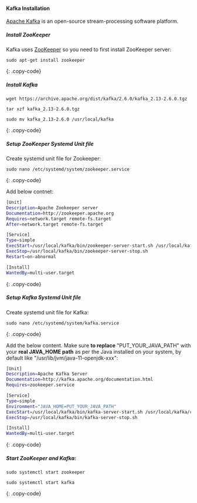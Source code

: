 #### Kafka Installation

[Apache Kafka](https://kafka.apache.org/) is an open-source stream-processing software platform.

##### Install ZooKeeper

Kafka uses [ZooKeeper](https://zookeeper.apache.org/) so you need to first install ZooKeeper server:

```text
sudo apt-get install zookeeper
```
{: .copy-code}

##### Install Kafka

```text
wget https://archive.apache.org/dist/kafka/2.6.0/kafka_2.13-2.6.0.tgz

tar xzf kafka_2.13-2.6.0.tgz

sudo mv kafka_2.13-2.6.0 /usr/local/kafka
```
{: .copy-code}

##### Setup ZooKeeper Systemd Unit file

Create systemd unit file for Zookeeper:
```text
sudo nano /etc/systemd/system/zookeeper.service
```
{: .copy-code}

Add below contnet:
```bash
[Unit]
Description=Apache Zookeeper server
Documentation=http://zookeeper.apache.org
Requires=network.target remote-fs.target
After=network.target remote-fs.target

[Service]
Type=simple
ExecStart=/usr/local/kafka/bin/zookeeper-server-start.sh /usr/local/kafka/config/zookeeper.properties
ExecStop=/usr/local/kafka/bin/zookeeper-server-stop.sh
Restart=on-abnormal

[Install]
WantedBy=multi-user.target
```
{: .copy-code}

##### Setup Kafka Systemd Unit file

Create systemd unit file for Kafka:
```text
sudo nano /etc/systemd/system/kafka.service
```
{: .copy-code}

Add the below content. Make sure **to replace** "PUT_YOUR_JAVA_PATH" with your **real JAVA_HOME path** as per the Java installed on your system, by default like "/usr/lib/jvm/java-11-openjdk-xxx": 
```bash
[Unit]
Description=Apache Kafka Server
Documentation=http://kafka.apache.org/documentation.html
Requires=zookeeper.service

[Service]
Type=simple
Environment="JAVA_HOME=PUT_YOUR_JAVA_PATH"
ExecStart=/usr/local/kafka/bin/kafka-server-start.sh /usr/local/kafka/config/server.properties
ExecStop=/usr/local/kafka/bin/kafka-server-stop.sh

[Install]
WantedBy=multi-user.target
```
{: .copy-code}
##### Start ZooKeeper and Kafka:

```text
sudo systemctl start zookeeper

sudo systemctl start kafka
```
{: .copy-code}
